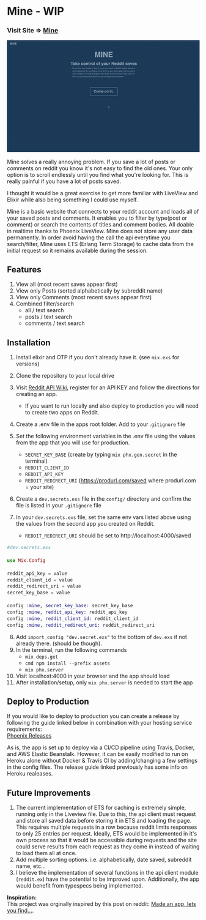 # Mine - WIP

### Visit Site => [Mine](http://mineapp-env.eba-nxjz2ubz.us-east-2.elasticbeanstalk.com/)

![demo](demo.gif)  

Mine solves a really annoying problem. If you save a lot of posts or comments on reddit you know it's not easy to find the old ones.  Your only option is to scroll endlessly until you find what you're looking for. This is really painful if you have a lot of posts saved.

I thought it would be a great exercise to get more familiar with LiveView and Elixir while also being something I could use myself.

Mine is a basic website that connects to your reddit account and loads all of your saved posts and comments.  It enables you to filter by type(post or comment) or search the contents of titles and comment bodies. All doable in realtime thanks to Phoenix LiveView. Mine does not store any user data permanently. In order avoid having the call the api everytime you search/filter, Mine uses ETS (Erlang Term Storage) to cache data from the initial request so it remains available during the session.

## Features
1. View all (most recent saves appear first)
2. View only Posts (sorted alphabetically by subreddit name)
3. View only Comments (most recent saves appear first)
4. Combined filter/search
   * all / text search
   * posts / text search
   * comments / text search


## Installation
1. Install elixir and OTP if you don't already have it. (see `mix.exs` for versions)
2. Clone the repository to your local drive
3. Visit [Reddit API Wiki](https://www.reddit.com/wiki/api), register for an API KEY 
and follow the directions for creating an app.
    * If you want to run locally and also deploy to production you will need to create two apps on Reddit.
4. Create a .env file in the apps root folder. Add to your .`gitignore` file
5. Set the following environment variables in the .env file using the values from the app that you will use for production.
   * `SECRET_KEY_BASE`  (create by typing `mix phx.gen.secret` in the terminal)
   * `REDDIT_CLIENT_ID`
   * `REDDIT_API_KEY`
   * `REDDIT_REDIRECT_URI` (https://produrl.com/saved where produrl.com = your site)
6. Create a `dev.secrets.exs` file in the `config/` directory and confirm the file is listed in your `.gitignore` file
  
7. In your `dev.secrets.exs` file, set the same env vars listed above using the values from the second app you created on Reddit.
   * `REDDIT_REDIRECT_URI` should be set to http://localhost:4000/saved  
  ```elixir
  #dev.secrets.exs

  use Mix.Config

  reddit_api_key = value
  reddit_client_id = value
  reddit_redirect_uri = value
  secret_key_base = value

  config :mine, secret_key_base: secret_key_base
  config :mine, reddit_api_key: reddit_api_key
  config :mine, reddit_client_id: reddit_client_id
  config :mine, reddit_redirect_uri: reddit_redirect_uri
  ```

8. Add `import_config "dev.secret.exs"` to the bottom of `dev.exs` if not already there. (should be though).
9. In the terminal, run the following commands
   * `mix deps.get`
   * `cmd npm install --prefix assets`
   * `mix phx.server`
10.  Visit localhost:4000 in your browser and the app should load
11.  After installation/setup, only `mix phx.server` is needed to start the app

## Deploy to Production
If you would like to deploy to production you can create a release by following the guide linked below in combination with your hosting service requirements: \
[Phoenix Releases](https://hexdocs.pm/phoenix/releases.html)  

As is, the app is set up to deploy via a CI/CD pipeline using Travis, Docker, and AWS Elastic Beanstalk. However, it can be easily modified to run on Heroku alone without Docker & Travis CI by adding/changing a few settings in the config files. The release guide linked previously has some info on Heroku realeases.

## Future Improvements
1. The current implementation of ETS for caching is extremely simple, running only in the Liveview file.  Due to this, the api client must request and store all saved data before storing it in ETS and loading the page. This requires multiple requests in a row because reddit limits responses to only 25 entries per request.  Ideally, ETS would be implemented in it's own process so that it would be accessible during requests and the site could serve results from each request as they come in instead of waiting to load them all at once.
2. Add multiple sorting options. i.e. alphabetically, date saved, subreddit name, etc...
3. I believe the implementation of several functions in the api client module (`reddit.ex`) have the potential to be improved upon. Additionally, the app would benefit from typespecs being implemented.

**Inspiration:** \
This project was orginally inspired by this post on reddit:
[Made an app, lets you find...](https://www.reddit.com/r/reactjs/comments/cs0qdx/made_an_app_lets_you_find_all_your_reddit_saves/).

